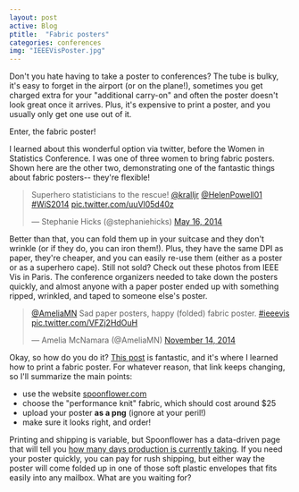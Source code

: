 ```yaml
---
layout: post
active: Blog
ptitle:  "Fabric posters" 
categories: conferences 
img: "IEEEVisPoster.jpg"
---
```


Don't you hate having to take a poster to conferences? The tube is bulky, it's easy to forget in the airport (or on the plane!), sometimes you get charged extra for your "additional carry-on" and often the poster doesn't look great once it arrives. Plus, it's expensive to print a poster, and you usually only get one use out of it. 

Enter, the fabric poster!

<!--more--> 

I learned about this wonderful option via twitter, before the Women in Statistics Conference. I was one of three women to bring fabric posters. Shown here are the other two, demonstrating one of the fantastic things about fabric posters-- they're flexible!

<blockquote class="twitter-tweet" lang="en"><p>Superhero statisticians to the rescue! <a href="https://twitter.com/kralljr">@kralljr</a> <a href="https://twitter.com/HelenPowell01">@HelenPowell01</a> <a href="https://twitter.com/hashtag/WiS2014?src=hash">#WiS2014</a> <a href="http://t.co/uuVl05d40z">pic.twitter.com/uuVl05d40z</a></p>&mdash; Stephanie Hicks (@stephaniehicks) <a href="https://twitter.com/stephaniehicks/status/467447722703060994">May 16, 2014</a></blockquote>
<script async src="//platform.twitter.com/widgets.js" charset="utf-8"></script>

Better than that, you can fold them up in your suitcase and they don't wrinkle (or if they do, you can iron them!). Plus, they have the same DPI as paper, they're cheaper, and you can easily re-use them (either as a poster or as a superhero cape). Still not sold? Check out these photos from IEEE Vis in Paris. The conference organizers needed to take down the posters quickly, and almost anyone with a paper poster ended up with something ripped, wrinkled, and taped to someone else's poster.

<blockquote class="twitter-tweet" lang="en"><p><a href="https://twitter.com/AmeliaMN">@AmeliaMN</a> Sad paper posters, happy (folded) fabric poster. <a href="https://twitter.com/hashtag/ieeevis?src=hash">#ieeevis</a> <a href="http://t.co/VFZj2HdOuH">pic.twitter.com/VFZj2HdOuH</a></p>&mdash; Amelia McNamara (@AmeliaMN) <a href="https://twitter.com/AmeliaMN/status/533186832344055809">November 14, 2014</a></blockquote>
<script async src="//platform.twitter.com/widgets.js" charset="utf-8"></script>

Okay, so how do you do it? [This post](http://ascb.org/how-to-print-a-fabric-poster/) is fantastic, and it's where I learned how to print a fabric poster. For whatever reason, that link keeps changing, so I'll summarize the main points:

* use the website [spoonflower.com](www.spoonflower.com)
* choose the "performance knit" fabric, which should cost around $25
* upload your poster **as a png** (ignore at your peril!)
* make sure it looks right, and order!

Printing and shipping is variable, but Spoonflower has a data-driven page that will tell you [how many days production is currently taking](http://help.spoonflower.com/customer/portal/articles/1173283-how-long-will-it-take-to-get-my-order-). If you need your poster quickly, you can pay for rush shipping, but either way the poster will come folded up in one of those soft plastic envelopes that fits easily into any mailbox. What are you waiting for?
